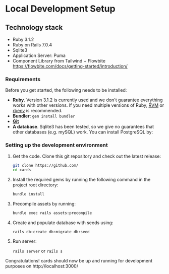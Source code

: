 # Local Development Setup

## Technology stack

- Ruby 3.1.2
- Ruby on Rails 7.0.4
- Sqlite3
- Application Server: Puma
- Component Library from Tailwind + Flowbite https://flowbite.com/docs/getting-started/introduction/

### Requirements

Before you get started, the following needs to be installed:

- **Ruby**. Version 3.1.2 is currently used and we don't guarantee everything works with other versions. If you need multiple versions of Ruby, [RVM](https://rvm.io//) or [rbenv](https://github.com/rbenv/rbenv) is recommended.
- **Bundler**: `gem install bundler`
- [**Git**](http://help.github.com/git-installation-redirect)
- **A database**. Sqlite3 has been tested, so we give no guarantees that other databases (e.g. mySQL) work. You can install PostgreSQL by:

### Setting up the development environment

1.  Get the code. Clone this git repository and check out the latest release:

    ```bash
    git clone https://github.com/
    cd cards
    ```

2.  Install the required gems by running the following command in the project root directory:

    ```bash
    bundle install
    ```

3.  Precompile assets by running:

    ```bash
    bundle exec rails assets:precompile
    ```

4.  Create and populate database with seeds using:

    ```
    rails db:create db:migrate db:seed
    ```

5.  Run server:

    `rails server` or `rails s`

Congratulations! cards should now be up and running for development purposes on http://localhost:3000/
